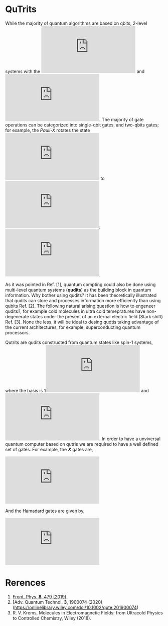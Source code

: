 # QuTrits

While the majority of quantum algorithms are based on qbits, 2-level systems with the ![](https://latex.codecogs.com/gif.latex?%7C%200%20%5Crangle%20%3D%20%5B0%2C1%5D) and ![](https://latex.codecogs.com/gif.latex?%7C%201%20%5Crangle%20%3D%20%5B1%2C0%5D). 
The majority of gate operations can be categorized into single-qbit gates, and two-qbits gates; for example, the *Pauli-X* rotates the state ![](https://latex.codecogs.com/gif.latex?%7C%201%20%5Crangle) to ![](https://latex.codecogs.com/gif.latex?%7C%200%20%5Crangle); ![](https://latex.codecogs.com/gif.latex?X%20%7C%201%20%5Crangle%20%3D%20%7C%200%20%5Crangle).

As it was pointed in Ref. [1], quantum compting could also be done using multi-level quantum systems (**qudits**) as the building block in quantum information. 
Why bother using qudits? It has been theoretically illustrated that qudits can store and processes information more efficienlty than using qubits Ref. [2]. 
The following natural arising question is how to engeneer qudits?, for example cold molecules in ultra cold temepratures have non-degenerate states  under the present of an external electric field (Stark shift) Ref. [3].
None the less, it will be ideal to desing qudtis taking advantage of the current architectures, for example, superconducting quantum processors.

Qutrits are qudits constructed from quantum states like spin-1 systems, where the basis is 1![](https://latex.codecogs.com/gif.latex?%7C0%5Crangle%2C%7C1%5Crangle) and ![](https://latex.codecogs.com/gif.latex?%7C2%5Crangle). 
In order to have a unviversal quantum computer based on qutris we are required to have a well defined set of gates.
For example, the ***X*** gates are,

![X qtrits gates](https://latex.codecogs.com/gif.latex?X%5E%7B%2801%29%7D%20%3D%20%5Cbegin%7Bpmatrix%7D%200%20%26%201%20%26%200%20%5C%5C%201%20%26%200%20%26%200%5C%5C%200%20%26%200%20%26%201%20%5Cend%7Bpmatrix%7D%20%5C%3B%5C%3B%5C%3B%20X%5E%7B%2802%29%7D%20%3D%20%5Cbegin%7Bpmatrix%7D%200%20%26%200%20%26%201%20%5C%5C%200%20%26%201%20%26%200%5C%5C%201%20%26%200%20%26%200%20%5Cend%7Bpmatrix%7D%5C%3B%5C%3B%5C%3B%20X%5E%7B%2812%29%7D%20%3D%20%5Cbegin%7Bpmatrix%7D%201%20%26%200%20%26%200%20%5C%5C%200%20%26%200%20%26%201%20%5C%5C%200%20%26%201%20%26%200%20%5Cend%7Bpmatrix%7D)

And the Hamadard gates are given by, 

![](https://latex.codecogs.com/gif.latex?%5Csmall%20H%5E%7B%2801%29%7D%20%3D%20%5Cfrac%7B1%7D%7B%5Csqrt%7B2%7D%7D%5Cbegin%7Bpmatrix%7D%201%20%26%201%20%26%200%20%5C%5C%20-1%20%26%201%20%26%200%5C%5C%200%20%26%200%20%26%20%5Csqrt%7B2%7D%20%5Cend%7Bpmatrix%7D%20%5C%3B%5C%3B%5C%3BH%5E%7B%2802%29%7D%20%3D%20%5Cfrac%7B1%7D%7B%5Csqrt%7B2%7D%7D%5Cbegin%7Bpmatrix%7D%201%20%26%200%20%26%201%20%5C%5C%201%20%26%20%5Csqrt%7B2%7D%20%26%200%5C%5C%20a%20%26%200%20%26%20-1%20%5Cend%7Bpmatrix%7D%20%5C%3B%5C%3B%5C%3B%20X%5E%7B%2812%29%7D%20%3D%20%5Cfrac%7B1%7D%7B%5Csqrt%7B2%7D%7D%5Cbegin%7Bpmatrix%7D%20%5Csqrt%7B2%7D%20%26%200%20%26%200%20%5C%5C%200%20%26%201%20%26%201%20%5C%5C%200%20%26%20-1%20%26%201%20%5Cend%7Bpmatrix%7D)

# Rerences
1. [Front. Phys. **8**, 479 (2019)](www.frontiersin.org/articles/10.3389/fphy.2020.589504/full).
2. [Adv. Quantum Technol. **3**,  1900074 (2020)(https://onlinelibrary.wiley.com/doi/10.1002/qute.201900074)
3. R. V. Krems, Molecules in Electromagnetic Fields: from Ultracold Physics to Controlled Chemistry, Wiley (2018).      
